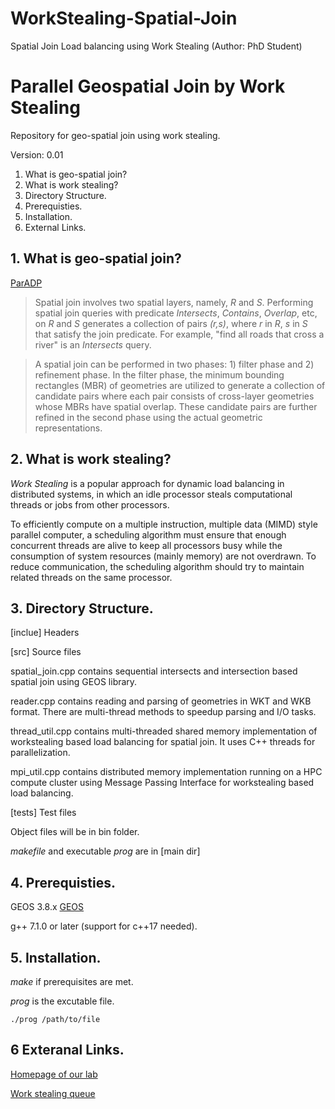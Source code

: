 # WorkStealing-Spatial-Join
Spatial Join Load balancing using Work Stealing (Author: PhD Student)
# Parallel Geospatial Join by Work Stealing

Repository for geo-spatial join using work stealing.

Version: 0.01

 1. What is geo-spatial join?
 2. What is work stealing?
 3. Directory Structure.
 4. Prerequisties.
 5. Installation.
 6. External Links.

## 1. What is geo-spatial join? ##

[ParADP](https://www.cs.mu.edu/~satish/ParADP_for_loadbalancing_in_spatial_join.pdf)

>Spatial join involves two spatial layers, namely, _R_ and _S_. Performing spatial join queries with predicate _Intersects_, _Contains_, _Overlap_, etc, on _R_ and _S_ generates a collection of pairs _(r,s)_, where _r_ in _R_, _s_ in _S_ that satisfy the join predicate. For example, "find all roads that cross a river" is an _Intersects_ query. 

>A spatial join can be performed in two phases: 1) filter phase and 2) refinement phase. In the filter phase, the minimum bounding rectangles (MBR) of geometries are utilized to generate a collection of candidate pairs where each pair consists of cross-layer geometries whose MBRs have spatial overlap. These candidate pairs are further refined in the second phase using the actual geometric representations. 

## 2. What is work stealing? ##

_Work Stealing_ is a popular approach for dynamic load balancing in distributed systems, in which an idle processor steals computational threads or jobs from other processors.

To efficiently compute on a multiple instruction, multiple data (MIMD) style parallel computer, a scheduling algorithm must ensure that enough concurrent threads are alive to keep all processors busy while the consumption of system resources (mainly memory) are not overdrawn. To reduce communication, the scheduling algorithm should try to maintain related threads on the same processor. 

## 3. Directory Structure. ##

[inclue]
Headers

[src]
Source files

spatial_join.cpp contains sequential intersects and intersection based spatial join using GEOS library.

reader.cpp contains reading and parsing of geometries in WKT and WKB format. There are multi-thread methods to speedup parsing and I/O tasks.

thread_util.cpp  contains multi-threaded shared memory implementation of workstealing based load balancing for spatial join. It uses C++ threads for parallelization.

mpi_util.cpp contains distributed memory implementation running on a HPC compute cluster  using Message Passing Interface for workstealing based load balancing.

[tests]
Test files

Object files will be in bin folder. 

_makefile_ and executable _prog_ are in 
[main dir]

## 4. Prerequisties. ##

GEOS 3.8.x 
[GEOS](https://github.com/libgeos/geos/tree/3.8)

g++ 7.1.0 or later (support for c++17 needed).

## 5. Installation. ##

_make_ if prerequisites are met. 

_prog_ is the excutable file.

```
./prog /path/to/file
```

## 6 Exteranal Links. ##

[Homepage of our lab](https://www.cs.mu.edu/~satish/)

[Work stealing queue](https://github.com/taskflow/work-stealing-queue)
